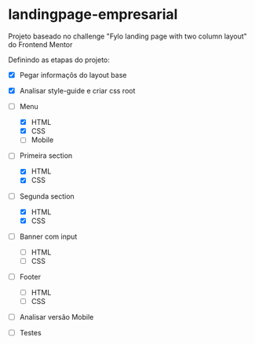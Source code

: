 # landingpage-empresarial

Projeto baseado no challenge "Fylo landing page with two column layout" do Frontend Mentor

Definindo as etapas do projeto:

- [X] Pegar informaçõs do layout base
- [X] Analisar style-guide e criar css root

- [ ] Menu
    - [X] HTML
    - [X] CSS
    - [ ] Mobile
- [ ] Primeira section
    - [X] HTML
    - [X] CSS
- [ ] Segunda section
    - [X] HTML
    - [X] CSS
- [ ] Banner com input
    - [ ] HTML
    - [ ] CSS
- [ ] Footer
    - [ ] HTML
    - [ ] CSS

- [ ] Analisar versão Mobile
- [ ] Testes